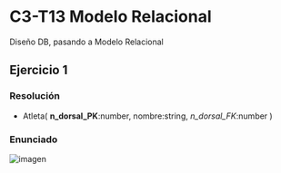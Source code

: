 # C3-T13 Modelo Relacional
Diseño DB, pasando a Modelo Relacional
## Ejercicio 1
### Resolución
- Atleta( **n_dorsal_PK**:number, nombre:string, *n_dorsal_FK*:number )

### Enunciado
![imagen](https://github.com/santiarroyave/sao-fe-gc-ejercicios-c3-t13-modelo-relacional-07-2023/assets/135848692/008456f0-a015-418c-beac-d88ae298d490)
